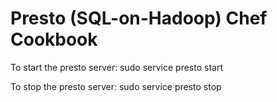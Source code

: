 Presto (SQL-on-Hadoop) Chef Cookbook
======

To start the presto server:
sudo service presto start

To stop the presto server:
sudo service presto stop

